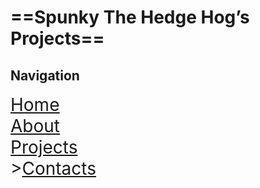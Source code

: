 # ==Spunky The Hedge Hog’s Projects==

## Navigation

<span style="font-size:2em"><u><a href="HomePage.html">Home</a></u><br/><a href="AboutPage.html">About</a><br/><a href="ProjectsPage.html">Projects</a><br/>><a href="ContactPage.html">Contacts</a></span>


